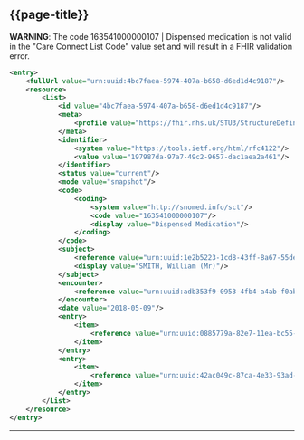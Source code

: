 ## {{page-title}}

<div class="nhsd-a-box nhsd-a-box--bg-red nhsd-!t-margin-bottom-6 nhsd-t-body">
    <b>WARNING</b>: The code 163541000000107 | Dispensed medication is not valid in the "Care Connect List Code" value set and will result in a FHIR validation error.
</div>

```xml
<entry>
    <fullUrl value="urn:uuid:4bc7faea-5974-407a-b658-d6ed1d4c9187"/>
    <resource>
        <List>
            <id value="4bc7faea-5974-407a-b658-d6ed1d4c9187"/>
            <meta>
                <profile value="https://fhir.nhs.uk/STU3/StructureDefinition/CareConnect-ITK-MedicationDispense-List-1"/>
            </meta>
            <identifier>
                <system value="https://tools.ietf.org/html/rfc4122"/>
                <value value="197987da-97a7-49c2-9657-dac1aea2a461"/>
            </identifier>
            <status value="current"/>
            <mode value="snapshot"/>
            <code>
                <coding>
                    <system value="http://snomed.info/sct"/>
                    <code value="163541000000107"/>
                    <display value="Dispensed Medication"/>
                </coding>
            </code>
            <subject>
                <reference value="urn:uuid:1e2b5223-1cd8-43ff-8a67-55dec3edb9b0"/>
                <display value="SMITH, William (Mr)"/>
            </subject>
            <encounter>
                <reference value="urn:uuid:adb353f9-0953-4fb4-a4ab-f0ab04a44dbc"/>
            </encounter>
            <date value="2018-05-09"/>
            <entry>
                <item>
                    <reference value="urn:uuid:0885779a-82e7-11ea-bc55-0242ac130003"/>
                </item>
            </entry>
            <entry>
                <item>
                    <reference value="urn:uuid:42ac049c-87ca-4e33-93ad-987167422b01"/>
                </item>
            </entry>
        </List>
    </resource>
</entry>
```

---